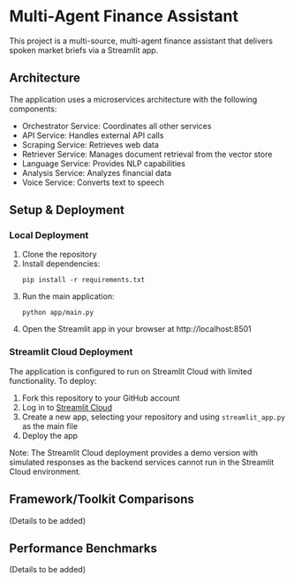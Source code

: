# Multi-Agent Finance Assistant

This project is a multi-source, multi-agent finance assistant that delivers spoken market briefs via a Streamlit app.

## Architecture

The application uses a microservices architecture with the following components:
- Orchestrator Service: Coordinates all other services
- API Service: Handles external API calls
- Scraping Service: Retrieves web data
- Retriever Service: Manages document retrieval from the vector store
- Language Service: Provides NLP capabilities
- Analysis Service: Analyzes financial data
- Voice Service: Converts text to speech

## Setup & Deployment

### Local Deployment

1. Clone the repository
2. Install dependencies:
   ```
   pip install -r requirements.txt
   ```
3. Run the main application:
   ```
   python app/main.py
   ```
4. Open the Streamlit app in your browser at http://localhost:8501

### Streamlit Cloud Deployment

The application is configured to run on Streamlit Cloud with limited functionality. To deploy:

1. Fork this repository to your GitHub account
2. Log in to [Streamlit Cloud](https://streamlit.io/cloud)
3. Create a new app, selecting your repository and using `streamlit_app.py` as the main file
4. Deploy the app

Note: The Streamlit Cloud deployment provides a demo version with simulated responses as the backend services cannot run in the Streamlit Cloud environment.

## Framework/Toolkit Comparisons

(Details to be added)

## Performance Benchmarks

(Details to be added)
